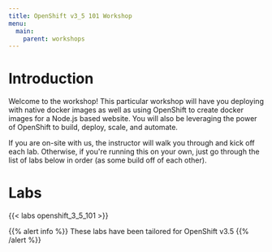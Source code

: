 ```yaml
---
title: OpenShift v3_5 101 Workshop
menu:
  main:
    parent: workshops
---
```


# Introduction

Welcome to the workshop!  This particular workshop will have you deploying with native docker images as well as using OpenShift to create docker images for a Node.js based website.  You will also be leveraging the power of OpenShift to build, deploy, scale, and automate.

If you are on-site with us, the instructor will walk you through and kick off each lab.  Otherwise, if you're running this on your own, just go through the list of labs below in order (as some build off of each other).

# Labs

{{< labs openshift_3_5_101 >}}


{{% alert info %}}
These labs have been tailored for OpenShift v3.5
{{% /alert %}}
